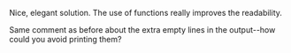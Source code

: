 Nice, elegant solution. The use of functions really improves the readability.

Same comment as before about the extra empty lines in the output--how could you avoid printing them?
